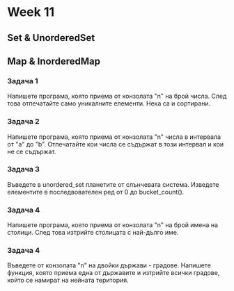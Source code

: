 # Week 11

## Set & UnorderedSet

## Map & InorderedMap

### Задача 1
Напишете програма, която приема от конзолата "n" на брой числа. След това отпечатайте само уникалните елементи. Нека са и сортирани.

### Задача 2
Напишете програма, която приема от конзолата "n" числа в интервала от "a" до "b". Отпечатайте кои числа се съдържат в този интервал и кои не се съдържат.

### Задача 3
Въведете в unordered_set планетите от слънчевата система. Изведете елементите в последвователен ред от 0 до bucket_count().

### Задача 4
Напишете програма, която приема от конзолата "n" на брой имена на столици. След това изтрийте столицата с най-дълго име. 

### Задача 4
Въведете от конзолата "n" на двойки държави - градове. Напишете функция, която приема една от държавите и изтрийте всички градове, който се намират на нейната територия.
